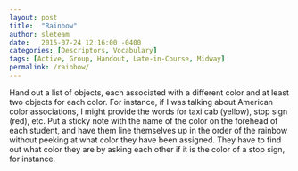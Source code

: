 ```yaml
---
layout: post
title:  "Rainbow"
author: sleteam
date:   2015-07-24 12:16:00 -0400
categories: [Descriptors, Vocabulary]
tags: [Active, Group, Handout, Late-in-Course, Midway]
permalink: /rainbow/
---
```

Hand out a list of objects, each associated with a different color and at least two objects for each color. For instance, if I was talking about American color associations, I might provide the words for taxi cab (yellow), stop sign (red), etc. Put a sticky note with the name of the color on the forehead of each student, and have them line themselves up in the order of the rainbow without peeking at what color they have been assigned. They have to find out what color they are by asking each other if it is the color of a stop sign, for instance.